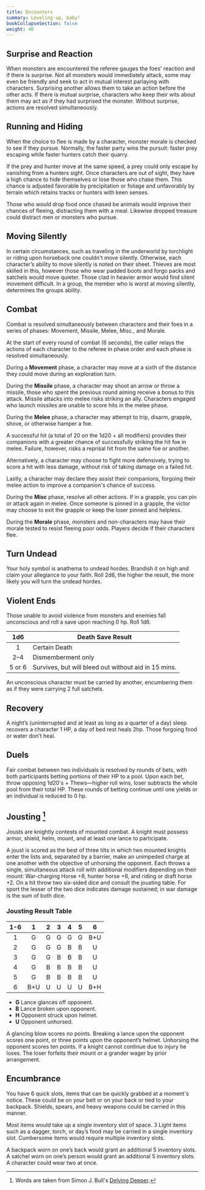 ```yaml
---
title: Encounters
summary: Leveling-up, baby!
bookCollapseSection: false
weight: 40
---
```


## Surprise and Reaction
When monsters are encountered the referee gauges the foes' reaction and if there is surprise. Not all monsters would immediately attack, some may even be friendly and seek to act in mutual interest parlaying with characters. Surprising another allows them to take an action before the other acts. If there is mutual surprise, characters who keep their wits about them may act as if they had surprised the monster. Without surprise, actions are resolved simultaneously.  

## Running and Hiding

When the choice to flee is made by a character, monster morale is checked to see if they pursue. Normally, the faster party wins the pursuit: faster prey escaping while faster hunters catch their quarry.

If the prey and hunter move at the same speed, a prey could only escape by vanishing from a hunters sight. Once characters are out of sight, they have a high chance to hide themselves or lose those who chase them. This chance is adjusted favorable by precipitation or foliage and unfavorably by terrain which retains tracks or hunters with keen senses.

Those who would drop food once chased be animals would improve their chances of fleeing, distracting them with a meal. Likewise dropped treasure could distract men or monsters who pursue.

## Moving Silently

In certain circumstances, such as traveling in the underworld by torchlight or riding upon horseback one couldn't move silently. Otherwise, each character’s ability to move silently is noted on their sheet. Thieves are most skilled in this, however those who wear padded boots and forgo packs and satchels would move quieter. Those clad in heavier armor would find silent movement difficult. In a group, the member who is worst at moving silently, determines the groups ability.

## Combat

Combat is resolved simultaneously between characters and their foes in a series of phases: Movement, Missile, Melee, Misc., and Morale.

At the start of every round of combat (6 seconds), the caller relays the actions of each character to the referee in phase order and each phase is resolved simultaneously.

During a **Movement** phase, a character may move at a sixth of the distance they could move during an exploration turn.

During the **Missile** phase, a character may shoot an arrow or throw a missile, those who spent the previous round aiming receive a bonus to this attack. Missile attacks into melee risks striking an ally. Characters engaged who launch missiles are unable to score hits in the melee phase.

During the **Melee** phase, a character may attempt to trip, disarm, grapple, shove, or otherwise hamper a foe.

A successful hit (a total of 20 on the 1d20 + all modifiers) provides their companions with a greater chance of successfully striking the hit foe in melee. Failure, however, risks a reprisal hit from the same foe or another.

Alternatively, a character may choose to fight more defensively, trying to score a hit with less damage, without risk of taking damage on a failed hit.

Lastly, a character may declare they assist their companions, forgoing their melee action to improve a companion's chance of success.

During the **Misc** phase, resolve all other actions. If in a grapple, you can pin or attack again in melee. Once someone is pinned in a grapple, the victor may choose to exit the grapple or keep the loser pinned and helpless.

During the **Morale** phase, monsters and non-characters may have their morale tested to resist fleeing poor odds. Players decide if their characters flee.

## Turn Undead

Your holy symbol is anathema to undead hordes. Brandish it on high and claim your allegiance to your faith. Roll 2d6, the higher the result, the more likely you will turn the undead hordes.

## Violent Ends

Those unable to avoid violence from monsters and enemies fall unconscious and roll a save upon reaching 0 hp. Roll 1d6.

|  1d6   | Death Save Result                                    |
|:------:| ---------------------------------------------------- |
|   1    | Certain Death                                        |
|  2–4   | Dismemberment only                                   |
| 5 or 6 | Survives, but will bleed out without aid in 15 mins. |

An unconscious character must be carried by another, encumbering them as if they were carrying 2 full satchels.

## Recovery

A night’s (uninterrupted and at least as long as a quarter of a day) sleep recovers a character 1 HP, a day of bed rest heals 2hp. Those forgoing food or water don't heal.

## Duels

Fair combat between two individuals is resolved by rounds of bets, with both participants betting portions of their HP to a pool. Upon each bet, throw opposing 1d20's + Thews—higher roll wins, loser subtracts the whole pool from their total HP. These rounds of betting continue until one yields or an individual is reduced to 0 hp.

## Jousting [^1]

Jousts are knightly contests of mounted combat. A knight must possess armor, shield, helm, mount, and at least one lance to participate.

A joust is scored as the best of three tilts in which two mounted knights enter the lists and, separated by a barrier, make an unimpeded charge at one another with the objective of unhorsing the opponent. Each throws a single, simultaneous attack roll with additional modifiers depending on their mount: War-charging Horse +8, hunter horse +6, and riding or draft horse +2. On a hit throw two six-sided dice and consult the jousting table. For sport the lesser of the two dice indicates damage sustained; in war damage is the sum of both dice.

### Jousting Result Table

| 1-6 |  1  |  2  |  3  |  4  |  5  |  6  |
|:---:|:---:|:---:|:---:|:---:|:---:|:---:|
|  1  |  G  |  G  |  G  |  G  |  G  | B+U |
|  2  |  G  |  G  |  G  |  B  |  B  |  U  |
|  3  |  G  |  G  |  B  |  B  |  B  |  U  |
|  4  |  G  |  B  |  B  |  B  |  B  |  U  |
|  5  |  G  |  B  |  B  |  B  |  B  |  U  |
|  6  | B+U |  U  |  U  |  U  |  U  | B+H |

- **G** Lance glances off opponent.
- **B** Lance broken upon opponent.
- **H** Opponent struck upon helmet.
- **U** Opponent unhorsed.

A glancing blow scores no points. Breaking a lance upon the opponent scores one point, or three points upon the opponent’s helmet. Unhorsing the opponent scores ten points. If a knight cannot continue due to injury he loses. The loser forfeits their mount or a grander wager by prior arrangement.

## Encumbrance

You have 6 quick slots, items that can be quickly grabbed at a moment's notice. These could be on your belt or on your back or tied to your backpack. Shields, spears, and heavy weapons could be carried in this manner.

Most items would take up a single inventory slot of space. 3 Light items such as a dagger, torch, or day’s food may be carried in a single inventory slot. Cumbersome items would require multiple inventory slots.

A backpack worn on one’s back would grant an additional 5 inventory slots. A satchel worn on one’s person would grant an additional 5 inventory slots. A character could wear two at once.

[^1]: Words are taken from Simon J. Bull's [Delving Deeper](https://ddo.immersiveink.com/dd.html#jousting).